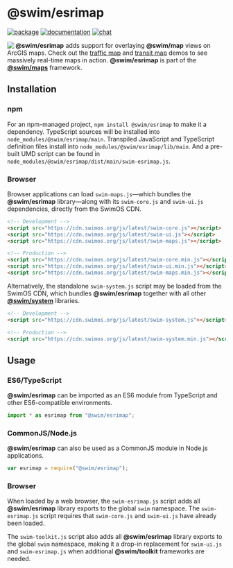 # @swim/esrimap

[![package](https://img.shields.io/npm/v/@swim/esrimap.svg)](https://www.npmjs.com/package/@swim/esrimap)
[![documentation](https://img.shields.io/badge/doc-TypeDoc-blue.svg)](https://docs.swimos.org/js/latest/modules/_swim_esrimap.html)
[![chat](https://img.shields.io/badge/chat-Gitter-green.svg)](https://gitter.im/swimos/community)

<a href="https://www.swimos.org"><img src="https://docs.swimos.org/readme/marlin-blue.svg" align="left"></a>

**@swim/esrimap** adds support for overlaying **@swim/map** views on ArcGIS maps.
Check out the [traffic map](https://www.swimos.org/demo/map/traffic.html) and
[transit map](https://www.swimos.org/demo/map/transit.html) demos to see
massively real-time maps in action.  **@swim/esrimap** is part of the
[**@swim/maps**](https://github.com/swimos/swim/tree/master/swim-toolkit-js/swim-maps-js/@swim/maps) framework.

## Installation

### npm

For an npm-managed project, `npm install @swim/esrimap` to make it a dependency.
TypeScript sources will be installed into `node_modules/@swim/esrimap/main`.
Transpiled JavaScript and TypeScript definition files install into
`node_modules/@swim/esrimap/lib/main`.  And a pre-built UMD script can
be found in `node_modules/@swim/esrimap/dist/main/swim-esrimap.js`.

### Browser

Browser applications can load `swim-maps.js`—which bundles the **@swim/esrimap**
library—along with its `swim-core.js` and `swim-ui.js` dependencies, directly
from the SwimOS CDN.

```html
<!-- Development -->
<script src="https://cdn.swimos.org/js/latest/swim-core.js"></script>
<script src="https://cdn.swimos.org/js/latest/swim-ui.js"></script>
<script src="https://cdn.swimos.org/js/latest/swim-maps.js"></script>

<!-- Production -->
<script src="https://cdn.swimos.org/js/latest/swim-core.min.js"></script>
<script src="https://cdn.swimos.org/js/latest/swim-ui.min.js"></script>
<script src="https://cdn.swimos.org/js/latest/swim-maps.min.js"></script>
```

Alternatively, the standalone `swim-system.js` script may be loaded
from the SwimOS CDN, which bundles **@swim/esrimap** together with all other
[**@swim/system**](https://github.com/swimos/swim/tree/master/swim-system-js/@swim/system)
libraries.

```html
<!-- Development -->
<script src="https://cdn.swimos.org/js/latest/swim-system.js"></script>

<!-- Production -->
<script src="https://cdn.swimos.org/js/latest/swim-system.min.js"></script>
```

## Usage

### ES6/TypeScript

**@swim/esrimap** can be imported as an ES6 module from TypeScript and other
ES6-compatible environments.

```typescript
import * as esrimap from "@swim/esrimap";
```

### CommonJS/Node.js

**@swim/esrimap** can also be used as a CommonJS module in Node.js applications.

```javascript
var esrimap = require("@swim/esrimap");
```

### Browser

When loaded by a web browser, the `swim-esrimap.js` script adds all
**@swim/esrimap** library exports to the global `swim` namespace.
The `swim-esrimap.js` script requires that `swim-core.js` and `swim-ui.js`
have already been loaded.

The `swim-toolkit.js` script also adds all **@swim/esrimap** library
exports to the global `swim` namespace, making it a drop-in replacement for
`swim-ui.js` and `swim-esrimap.js` when additional **@swim/toolkit** frameworks
are needed.
